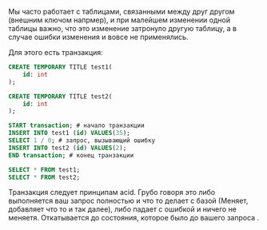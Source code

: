 
Мы часто работает с таблицами, связанными между друг другом (внешним ключом напрмер), и при малейшем изменении одной таблицы важно, что это изменение затронуло другую таблицу, а в случае ошибки изменения и вовсе не применялись.

Для этого есть транзакция:
```SQL
CREATE TEMPORARY TITLE test1(
	id: int
);

CREATE TEMPORARY TITLE test2(
	id: int
);

START transaction; # начало транзакции 
INSERT INTO test1 (id) VALUES(35);
SELECT 1 / 0; # запрос, вызывающий ошибку
INSERT INTO test2 (id) VALUES(2);
END transaction; # конец транзакции

SELECT * FROM test1;
SELECT * FROM test2;
```

Транзакция следует принципам acid. Грубо говоря это либо выполняется ваш запрос полностью и что то делает с базой (Меняет, добавляет что то и так далее), либо падает с ошибкой и ничего не меняетя. Откатывается до состояния, которое было до вашего запроса .